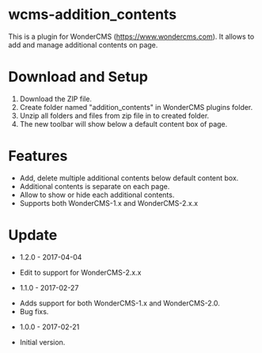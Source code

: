 # wcms-addition_contents
This is a plugin for WonderCMS (https://www.wondercms.com). It allows to add and manage additional contents on page.

# Download and Setup
1. Download the ZIP file.
2. Create folder named "addition_contents" in WonderCMS plugins folder. 
3. Unzip all folders and files from zip file in to created folder.
4. The new toolbar will show below a default content box of page.

# Features
- Add, delete multiple additional contents below default content box.
- Additional contents is separate on each page.
- Allow to show or hide each additional contents.
- Supports both WonderCMS-1.x and WonderCMS-2.x.x

# Update
* 1.2.0 - 2017-04-04
 - Edit to support for WonderCMS-2.x.x
* 1.1.0 - 2017-02-27
 - Adds support for both WonderCMS-1.x and WonderCMS-2.0.
 - Bug fixs.
* 1.0.0 - 2017-02-21
 - Initial version.
